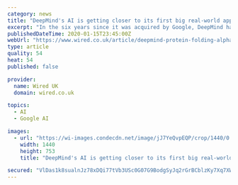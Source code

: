 ```yaml
---
category: news
title: "DeepMind's AI is getting closer to its first big real-world application"
excerpt: "In the six years since it was acquired by Google, DeepMind has been rattling through a long list of artificial intelligence milestones. It has outplayed Go champions, bested professional StarCraft ..."
publishedDateTime: 2020-01-15T23:45:00Z
webUrl: "https://www.wired.co.uk/article/deepmind-protein-folding-alphafold"
type: article
quality: 54
heat: 54
published: false

provider:
  name: Wired UK
  domain: wired.co.uk

topics:
  - AI
  - Google AI

images:
  - url: "https://wi-images.condecdn.net/image/jJ7YeQvpEQP/crop/1440/0.5235602094240838/f/deepmind-protein-.jpg"
    width: 1440
    height: 753
    title: "DeepMind's AI is getting closer to its first big real-world application"

secured: "VlDas1k8sualnJz78xDQi77tVb3USc0G07G9BodgSyJq2rGrBCblzKy7Xq7XWgpxpHNpiC4srWmxQSr9msXmyQiXmT3V/QvYyD+sd5szbnF7qQJL2f9n5EBQl0s9xXB2P6omEHLykDJ1+//jxlz8Wz+7UQpQA/DZKLcbE5cNELEAp+Kqop7fFcUde1fu5m+euQHiu13wC59iwBglx0fc8cYL4CBxH8e3VmXXT5XbdNN5KzXiLXZEg96jhnlGgiZUA2wEgULJRqLZvndRGNu/OUj55r+tJVqZOPkVJTe4TG2NCM7wX+4BLVZmSCirk9fl;6cXV49FtwUS86eCQjPOoXA=="
---
```


